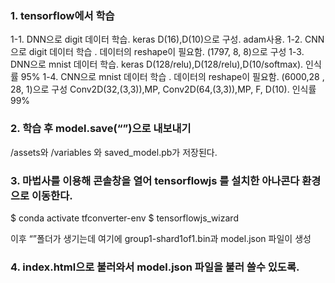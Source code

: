### 1. tensorflow에서 학습

1-1. DNN으로 digit 데이터 학습. keras D(16),D(10)으로 구성. adam사용.
1-2. CNN으로 digit 데이터 학습 . 데이터의 reshape이 필요함. (1797, 8, 8)으로 구성
1-3. DNN으로 mnist 데이터 학습. keras D(128/relu),D(128/relu),D(10/softmax). 인식률 95%
1-4. CNN으로 mnist 데이터 학습 . 데이터의 reshape이 필요함. (6000,28 , 28, 1)으로 구성
Conv2D(32,(3,3)),MP, Conv2D(64,(3,3)),MP, F, D(10). 인식률 99%

### 2. 학습 후 model.save(“”)으로 내보내기
/assets와 /variables 와 saved_model.pb가 저장된다.

### 3. 마법사를 이용해 콘솔창을 열어 tensorflowjs 를 설치한 아나콘다 환경으로 이동한다.
$ conda activate tfconverter-env
$ tensorflowjs_wizard

이후 “”폴더가 생기는데 여기에 group1-shard1of1.bin과 model.json 파일이 생성

### 4. index.html으로 불러와서 model.json 파일을 불러 쓸수 있도록.
